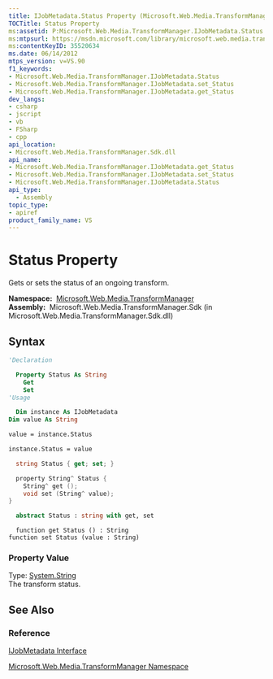 ```yaml
---
title: IJobMetadata.Status Property (Microsoft.Web.Media.TransformManager)
TOCTitle: Status Property
ms:assetid: P:Microsoft.Web.Media.TransformManager.IJobMetadata.Status
ms:mtpsurl: https://msdn.microsoft.com/library/microsoft.web.media.transformmanager.ijobmetadata.status(v=VS.90)
ms:contentKeyID: 35520634
ms.date: 06/14/2012
mtps_version: v=VS.90
f1_keywords:
- Microsoft.Web.Media.TransformManager.IJobMetadata.Status
- Microsoft.Web.Media.TransformManager.IJobMetadata.set_Status
- Microsoft.Web.Media.TransformManager.IJobMetadata.get_Status
dev_langs:
- csharp
- jscript
- vb
- FSharp
- cpp
api_location:
- Microsoft.Web.Media.TransformManager.Sdk.dll
api_name:
- Microsoft.Web.Media.TransformManager.IJobMetadata.get_Status
- Microsoft.Web.Media.TransformManager.IJobMetadata.set_Status
- Microsoft.Web.Media.TransformManager.IJobMetadata.Status
api_type:
  - Assembly
topic_type:
- apiref
product_family_name: VS
---
```


# Status Property

Gets or sets the status of an ongoing transform.

**Namespace:**  [Microsoft.Web.Media.TransformManager](microsoft-web-media-transformmanager-namespace.md)  
**Assembly:**  Microsoft.Web.Media.TransformManager.Sdk (in Microsoft.Web.Media.TransformManager.Sdk.dll)

## Syntax

```vb
'Declaration

  Property Status As String
    Get
    Set
'Usage

  Dim instance As IJobMetadata
Dim value As String

value = instance.Status

instance.Status = value
```

```csharp
  string Status { get; set; }
```

```cpp
  property String^ Status {
    String^ get ();
    void set (String^ value);
}
```

``` fsharp
  abstract Status : string with get, set
```

```jscript
  function get Status () : String
function set Status (value : String)
```

### Property Value

Type: [System.String](https://msdn.microsoft.com/library/s1wwdcbf)  
The transform status.  

## See Also

### Reference

[IJobMetadata Interface](ijobmetadata-interface-microsoft-web-media-transformmanager.md)

[Microsoft.Web.Media.TransformManager Namespace](microsoft-web-media-transformmanager-namespace.md)

